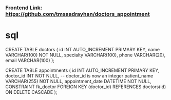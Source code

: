 ### Frontend Link: https://github.com/tmsaadrayhan/doctors_appointment 

# sql

CREATE TABLE doctors (
    id INT AUTO_INCREMENT PRIMARY KEY,
    name VARCHAR(100) NOT NULL,
    specialty VARCHAR(100),
    phone VARCHAR(20),
    email VARCHAR(100)
);

CREATE TABLE appointments (
    id INT AUTO_INCREMENT PRIMARY KEY,
    doctor_id INT NOT NULL,  -- doctor_id is now an integer
    patient_name VARCHAR(255) NOT NULL,
    appointment_date DATETIME NOT NULL,
    CONSTRAINT fk_doctor FOREIGN KEY (doctor_id) REFERENCES doctors(id) ON DELETE CASCADE
);
